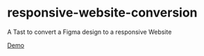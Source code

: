 # responsive-website-conversion
A Tast to convert a Figma design to a responsive Website

[Demo](https://stsp93.github.io/responsive-website-conversion/)